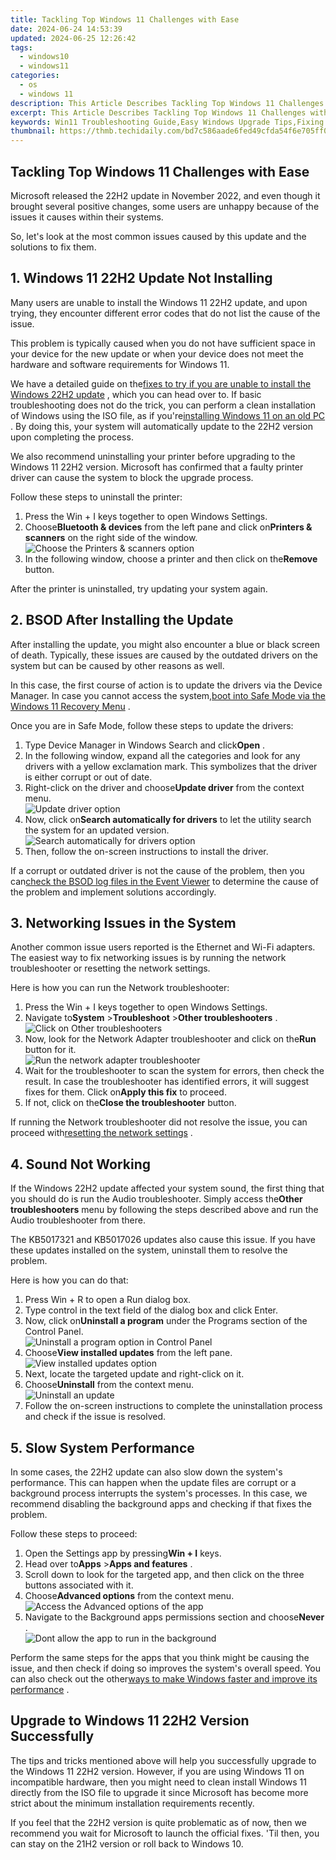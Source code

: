 ```yaml
---
title: Tackling Top Windows 11 Challenges with Ease
date: 2024-06-24 14:53:39
updated: 2024-06-25 12:26:42
tags:
  - windows10
  - windows11
categories:
  - os
  - windows 11
description: This Article Describes Tackling Top Windows 11 Challenges with Ease
excerpt: This Article Describes Tackling Top Windows 11 Challenges with Ease
keywords: Win11 Troubleshooting Guide,Easy Windows Upgrade Tips,Fixing Windows 11 Issues,Windows 11 Installation Help,Overcoming OS Update Hurdles,Windows 11 Error Solutions,Simplifying Windows Transition
thumbnail: https://thmb.techidaily.com/bd7c586aade6fed49cfda54f6e705ff08c3876c36db98184cb0c5aec1615decc.jpg
---
```


## Tackling Top Windows 11 Challenges with Ease

 Microsoft released the 22H2 update in November 2022, and even though it brought several positive changes, some users are unhappy because of the issues it causes within their systems.

 So, let's look at the most common issues caused by this update and the solutions to fix them.

## 1\. Windows 11 22H2 Update Not Installing

 Many users are unable to install the Windows 11 22H2 update, and upon trying, they encounter different error codes that do not list the cause of the issue.

 This problem is typically caused when you do not have sufficient space in your device for the new update or when your device does not meet the hardware and software requirements for Windows 11.

 We have a detailed guide on the[fixes to try if you are unable to install the Windows 22H2 update](https://www.makeuseof.com/windows-11-22h2-not-installing/) , which you can head over to. If basic troubleshooting does not do the trick, you can perform a clean installation of Windows using the ISO file, as if you're[installing Windows 11 on an old PC](https://www.makeuseof.com/windows-11-install-on-old-pc/) . By doing this, your system will automatically update to the 22H2 version upon completing the process.

 We also recommend uninstalling your printer before upgrading to the Windows 11 22H2 version. Microsoft has confirmed that a faulty printer driver can cause the system to block the upgrade process.

Follow these steps to uninstall the printer:

1. Press the Win + I keys together to open Windows Settings.
2. Choose**Bluetooth & devices** from the left pane and click on**Printers & scanners** on the right side of the window.  
![Choose the Printers & scanners option](https://static1.makeuseofimages.com/wordpress/wp-content/uploads/2022/12/printers-and-scanners.jpg)
3. In the following window, choose a printer and then click on the**Remove** button.

After the printer is uninstalled, try updating your system again.

## 2\. BSOD After Installing the Update

 After installing the update, you might also encounter a blue or black screen of death. Typically, these issues are caused by the outdated drivers on the system but can be caused by other reasons as well.

 In this case, the first course of action is to update the drivers via the Device Manager. In case you cannot access the system,[boot into Safe Mode via the Windows 11 Recovery Menu](https://www.makeuseof.com/windows-11-boot-safe-mode/) .

Once you are in Safe Mode, follow these steps to update the drivers:

1. Type Device Manager in Windows Search and click**Open** .
2. In the following window, expand all the categories and look for any drivers with a yellow exclamation mark. This symbolizes that the driver is either corrupt or out of date.
3. Right-click on the driver and choose**Update driver** from the context menu.  
![Update driver option](https://static1.makeuseofimages.com/wordpress/wp-content/uploads/2022/07/display-adapters-update-driver.jpg)
4. Now, click on**Search automatically for drivers** to let the utility search the system for an updated version.  
![Search automatically for drivers option](https://static1.makeuseofimages.com/wordpress/wp-content/uploads/2022/07/display-adapter-search-automatically-for-drivers.jpg)
5. Then, follow the on-screen instructions to install the driver.

 If a corrupt or outdated driver is not the cause of the problem, then you can[check the BSOD log files in the Event Viewer](https://www.makeuseof.com/windows-bsod-log-file-location/) to determine the cause of the problem and implement solutions accordingly.

## 3\. Networking Issues in the System

 Another common issue users reported is the Ethernet and Wi-Fi adapters. The easiest way to fix networking issues is by running the network troubleshooter or resetting the network settings.

Here is how you can run the Network troubleshooter:

1. Press the Win + I keys together to open Windows Settings.
2. Navigate to**System** \>**Troubleshoot** \>**Other troubleshooters** .  
![Click on Other troubleshooters](https://static1.makeuseofimages.com/wordpress/wp-content/uploads/2022/12/other-troubleshooters-win11.jpg)
3. Now, look for the Network Adapter troubleshooter and click on the**Run** button for it.  
![Run the network adapter troubleshooter](https://static1.makeuseofimages.com/wordpress/wp-content/uploads/2022/10/network-adapter-run.jpg)
4. Wait for the troubleshooter to scan the system for errors, then check the result. In case the troubleshooter has identified errors, it will suggest fixes for them. Click on**Apply this fix** to proceed.
5. If not, click on the**Close the troubleshooter** button.

 If running the Network troubleshooter did not resolve the issue, you can proceed with[resetting the network settings](https://www.makeuseof.com/reset-network-settings-windows-11/) .

## 4\. Sound Not Working

 If the Windows 22H2 update affected your system sound, the first thing that you should do is run the Audio troubleshooter. Simply access the**Other troubleshooters** menu by following the steps described above and run the Audio troubleshooter from there.

 The KB5017321 and KB5017026 updates also cause this issue. If you have these updates installed on the system, uninstall them to resolve the problem.

Here is how you can do that:

1. Press Win + R to open a Run dialog box.
2. Type control in the text field of the dialog box and click Enter.
3. Now, click on**Uninstall a program** under the Programs section of the Control Panel.  
![Uninstall a program option in Control Panel](https://static1.makeuseofimages.com/wordpress/wp-content/uploads/2022/02/uninstall-a-program.png)
4. Choose**View installed updates** from the left pane.  
![View installed updates option](https://static1.makeuseofimages.com/wordpress/wp-content/uploads/2022/05/view-installed-updates.jpg)
5. Next, locate the targeted update and right-click on it.
6. Choose**Uninstall** from the context menu.  
![Uninstall an update](https://static1.makeuseofimages.com/wordpress/wp-content/uploads/2022/05/uninstall-an-update.jpg)
7. Follow the on-screen instructions to complete the uninstallation process and check if the issue is resolved.

## 5\. Slow System Performance

 In some cases, the 22H2 update can also slow down the system's performance. This can happen when the update files are corrupt or a background process interrupts the system's processes. In this case, we recommend disabling the background apps and checking if that fixes the problem.

Follow these steps to proceed:

1. Open the Settings app by pressing**Win + I** keys.
2. Head over to**Apps** \>**Apps and features** .
3. Scroll down to look for the targeted app, and then click on the three buttons associated with it.
4. Choose**Advanced options** from the context menu.  
![Access the Advanced options of the app](https://static1.makeuseofimages.com/wordpress/wp-content/uploads/2022/12/advanced-options-app.jpg)
5. Navigate to the Background apps permissions section and choose**Never** .  
![Dont allow the app to run in the background](https://static1.makeuseofimages.com/wordpress/wp-content/uploads/2022/12/background-app-permission.jpg)

 Perform the same steps for the apps that you think might be causing the issue, and then check if doing so improves the system's overall speed. You can also check out the other[ways to make Windows faster and improve its performance](https://www.makeuseof.com/tag/windows-10-faster-performance/) .

## Upgrade to Windows 11 22H2 Version Successfully

 The tips and tricks mentioned above will help you successfully upgrade to the Windows 11 22H2 version. However, if you are using Windows 11 on incompatible hardware, then you might need to clean install Windows 11 directly from the ISO file to upgrade it since Microsoft has become more strict about the minimum installation requirements recently.

 If you feel that the 22H2 version is quite problematic as of now, then we recommend you wait for Microsoft to launch the official fixes. 'Til then, you can stay on the 21H2 version or roll back to Windows 10.


<ins class="adsbygoogle"
     style="display:block"
     data-ad-format="autorelaxed"
     data-ad-client="ca-pub-7571918770474297"
     data-ad-slot="1223367746"></ins>



<ins class="adsbygoogle"
     style="display:block"
     data-ad-client="ca-pub-7571918770474297"
     data-ad-slot="8358498916"
     data-ad-format="auto"
     data-full-width-responsive="true"></ins>
